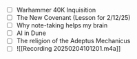 - [ ] Warhammer 40K Inquisition
- [ ] The New Covenant (Lesson for 2/12/25)
- [ ] Why note-taking helps my brain
- [ ] AI in Dune
- [ ] The religion of the Adeptus Mechanicus
- [ ] ![[Recording 20250204101201.m4a]]

